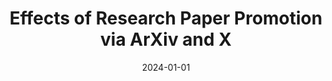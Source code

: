 ---
title: "Effects of Research Paper Promotion via ArXiv and X"
collection: publications
date: 2024-01-01
year: 2024
venue: 'ICWSM&apos;25'
paperurl: 'https://arxiv.org/abs/2401.11116'
resourceslug: code
authors: 'C. Bagchi, E. Malmi, P.A. Grabowicz'
---